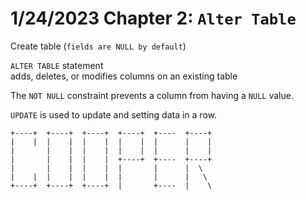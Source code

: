 # 1/24/2023 Chapter 2: `Alter Table`

Create table (`fields are NULL by default`)

`ALTER TABLE` statement  
adds, deletes, or modifies columns on an existing table

The `NOT NULL` constraint prevents a column from having a `NULL` value.

`UPDATE` is used to update and setting data in a row.
```
+----+  +----+  +----+  +----+  +----  +----+
|    |  |    |  |    |  |    |  |      |    |
|       |    |  |    |  |    |  |      |    |
|       |    |  |    |  +----+  +----  +----+
|       |    |  |    |  |       |      |  \
|    |  |    |  |    |  |       |      |   \
+----+  +----+  +----+  |       +----  |    \
```
